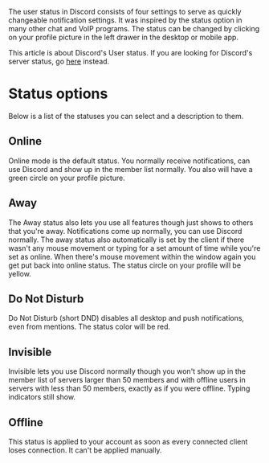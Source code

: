 <!-- TITLE: User Status -->
<!-- SUBTITLE: Quickly switch notifications on or off at the press of a button. -->

The user status in Discord consists of four settings to serve as quickly changeable notification settings. It was inspired by the status option in many other chat and VoIP programs. The status can be changed by clicking on your profile picture in the left drawer in the desktop or mobile app.

This article is about Discord's User status. If you are looking for Discord's server status, go [here](https://status.discordapp.com) instead.

# Status options
Below is a list of the statuses you can select and a description to them.

## Online
Online mode is the default status. You normally receive notifications, can use Discord and show up in the member list normally. You also will have a green circle on your profile picture.

## Away
The Away status also lets you use all features though just shows to others that you're away. Notifications come up normally, you can use Discord normally. 
The away status also automatically is set by the client if there wasn't any mouse movement or typing for a set amount of time while you're set as online. When there's mouse movement within the window again you get put back into online status. The status circle on your profile will be yellow.

## Do Not Disturb
Do Not Disturb (short DND) disables all desktop and push notifications, even from mentions. The status color will be red.

## Invisible
Invisible lets you use Discord normally though you won't show up in the member list of servers larger than 50 members and with offline users in servers with less than 50 members, exactly as if you were offline. Typing indicators still show.

## Offline
This status is applied to your account as soon as every connected client loses connection. It can't be applied manually.
